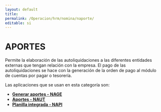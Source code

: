 ```yaml
---
layout: default
title: 
permalink: /Operacion/hrm/nomina/naporte/
editable: si
---
```



# APORTES    

Permite la elaboración de las autoliquidaciones a las diferentes entidades externas que tengan relación con la empresa.  El pago de las autoliquidaciones se hace con la generación de la orden de pago al módulo de cuentas por pagar o tesorería.  

Las aplicaciones que se usan en esta categoría son:  

* [**Generar aportes - NAGE**](http://docs.oasiscom.com/Operacion/hrm/nomina/nnomina/nage)  
* [**Aportes - NAUT**](http://docs.oasiscom.com/Operacion/hrm/nomina/nnomina/naut)  
* [**Planilla integrada - NAPI**](http://docs.oasiscom.com/Operacion/hrm/nomina/nnomina/napi)



